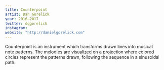```yaml
---
title: Counterpoint
artist: Dan Gorelick
year: 2016–2017
twitter: dqgorelick
instagram:
website: "http://danielgorelick.com"
---
```

Counterpoint is an instrument which transforms drawn lines into musical note patterns. The melodies are visualized on a projection where colored circles represent the patterns drawn, following the sequence in a sinusoidal path.